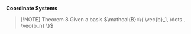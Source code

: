 **Coordinate Systems**


> [!NOTE] Theorem 8
> Given a basis $\mathcal{B}=\{ \vec{b}_1, \dots , \vec{b_n} \}$ 